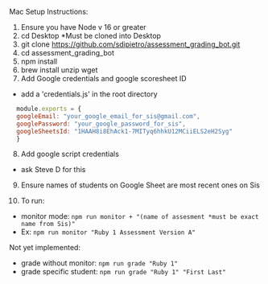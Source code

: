 Mac Setup Instructions:

1. Ensure you have Node v 16 or greater
2. cd Desktop *Must be cloned into Desktop
3. git clone https://github.com/sdipietro/assessment_grading_bot.git
4. cd assessment_grading_bot
5. npm install
6. brew install unzip wget
7. Add Google credentials and google scoresheet ID
  - add a 'credentials.js' in the root directory

```js
  module.exports = {
  googleEmail: "your_google_email_for_sis@gmail.com",
  googlePassword: "your_google_password_for_sis",
  googleSheetsId: "1HAAH8i8EhAck1-7MITyq6hhkU12MCiiELS2eH2Syg" 
  }
```

8. Add google script credentials
  - ask Steve D for this 

9. Ensure names of students on Google Sheet are most recent ones on Sis

10. To run: 
 - monitor mode: `npm run monitor + "(name of assesment *must be exact name from Sis)"`
  - Ex: `npm run monitor "Ruby 1 Assessment Version A"`

 Not yet implemented:
 - grade without monitor: `npm run grade "Ruby 1"`
 - grade specific student: `npm run grade "Ruby 1" "First Last"`